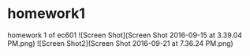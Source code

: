 # homework1
homework 1 of ec601
![Screen Shot](Screen Shot 2016-09-15 at 3.39.04 PM.png)
![Screen Shot2](Screen Shot 2016-09-21 at 7.36.24 PM.png)
